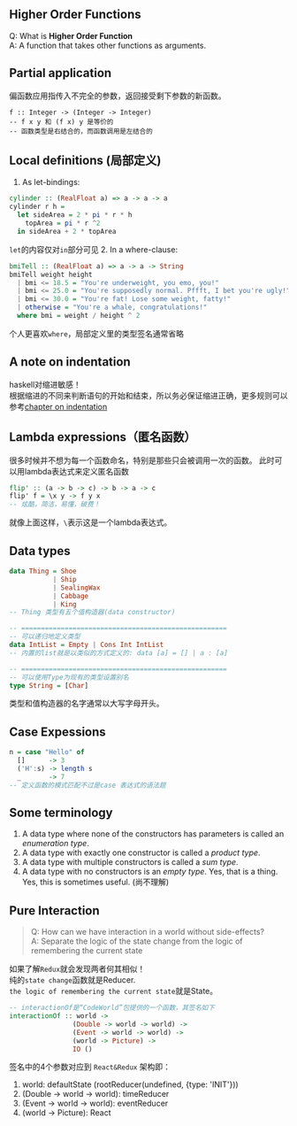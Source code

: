 ## Higher Order Functions
Q: What is **Higher Order Function**  
A: A function that takes other functions as arguments.

## Partial application
偏函数应用指传入不完全的参数，返回接受剩下参数的新函数。
```hakell
f :: Integer -> (Integer -> Integer)
-- f x y 和 (f x) y 是等价的
-- 函数类型是右结合的，而函数调用是左结合的
```

## Local definitions (局部定义)
1. As let-bindings:
```haskell
cylinder :: (RealFloat a) => a -> a -> a 
cylinder r h =
  let sideArea = 2 * pi * r * h 
    topArea = pi * r ^2
  in sideArea + 2 * topArea
```
`let`的内容仅对`in`部分可见
2. In a where-clause:
```haskell
bmiTell :: (RealFloat a) => a -> a -> String 
bmiTell weight height
  | bmi <= 18.5 = "You're underweight, you emo, you!"
  | bmi <= 25.0 = "You're supposedly normal. Pffft, I bet you're ugly!" 
  | bmi <= 30.0 = "You're fat! Lose some weight, fatty!"
  | otherwise = "You're a whale, congratulations!"
  where bmi = weight / height ^ 2
```
个人更喜欢`where`，局部定义里的类型签名通常省略

## A note on indentation
haskell对缩进敏感！  
根据缩进的不同来判断语句的开始和结束，所以务必保证缩进正确，更多规则可以参考[chapter on indentation](https://en.wikibooks.org/wiki/Haskell/Indentation)

## Lambda expressions（匿名函数）
很多时候并不想为每一个函数命名，特别是那些只会被调用一次的函数。
此时可以用lambda表达式来定义匿名函数
```haskell
flip' :: (a -> b -> c) -> b -> a -> c 
flip' f = \x y -> f y x
-- 炫酷，简洁，易懂，破费！
```
就像上面这样，`\`表示这是一个lambda表达式。

## Data types
```haskell
data Thing = Shoe
           | Ship
           | SealingWax
           | Cabbage
           | King
-- Thing 类型有五个值构造器(data constructor)

-- ====================================================
-- 可以递归地定义类型
data IntList = Empty | Cons Int IntList
-- 内置的list就是以类似的方式定义的: data [a] = [] | a : [a]

-- ====================================================
-- 可以使用Type为现有的类型设置别名
type String = [Char]

```
类型和值构造器的名字通常以大写字母开头。
## Case Expessions
```haskell
n = case "Hello" of
  []      -> 3
  ('H':s) -> length s
  _       -> 7
-- 定义函数的模式匹配不过是case 表达式的语法题
```

## Some terminology
1. A data type where none of the constructors has parameters is called an *enumeration type*.
2. A data type with exactly one constructor is called a *product type*.
3. A data type with multiple constructors is called a *sum type*.
4. A data type with no constructors is an *empty type*. Yes, that is a thing. Yes, this is sometimes useful. (尚不理解)

## Pure Interaction
> Q: How can we have interaction in a world without side-effects?  
> A: Separate the logic of the state change from the logic of remembering the current state

如果了解`Redux`就会发现两者何其相似！  
纯的`state change`函数就是Reducer.  
`the logic of remembering the current state`就是State。

```haskell
-- interactionOf是“CodeWorld”包提供的一个函数，其签名如下
interactionOf :: world ->
                (Double -> world -> world) ->
                (Event -> world -> world) ->
                (world -> Picture) ->
                IO ()
```
签名中的4个参数对应到 `React&Redux` 架构即：
1. world: defaultState (rootReducer(undefined, {type: 'INIT'}))
2. (Double -> world -> world): timeReducer
3. (Event -> world -> world): eventReducer
4. (world -> Picture): React